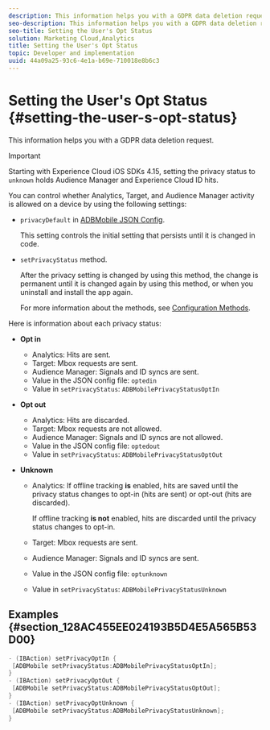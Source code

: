 ```yaml
---
description: This information helps you with a GDPR data deletion request.
seo-description: This information helps you with a GDPR data deletion request.
seo-title: Setting the User's Opt Status
solution: Marketing Cloud,Analytics
title: Setting the User's Opt Status
topic: Developer and implementation
uuid: 44a09a25-93c6-4e1a-b69e-710018e8b6c3
---
```


# Setting the User's Opt Status {#setting-the-user-s-opt-status}

This information helps you with a GDPR data deletion request.

>[!IMPORTANT]
>
>Starting with Experience Cloud iOS SDKs 4.15, setting the privacy status to `unknown` holds Audience Manager and Experience Cloud ID hits.

You can control whether Analytics, Target, and Audience Manager activity is allowed on a device by using the following settings:

* `privacyDefault` in [ADBMobile JSON Config](/help/ios/configuration/json-config/json-config.md).

  This setting controls the initial setting that persists until it is changed in code. 

* `setPrivacyStatus` method.

  After the privacy setting is changed by using this method, the change is permanent until it is changed again by using this method, or when you uninstall and install the app again.

  For more information about the methods, see [Configuration Methods](/help/ios/configuration/json-config/json-config.md).

Here is information about each privacy status:

* **Opt in**

  * Analytics: Hits are sent. 
  * Target: Mbox requests are sent.  
  * Audience Manager: Signals and ID syncs are sent.
  * Value in the JSON config file: `optedin`
  * Value in `setPrivacyStatus`: `ADBMobilePrivacyStatusOptIn`

* **Opt out**

  * Analytics: Hits are discarded. 
  * Target: Mbox requests are not allowed.  
  * Audience Manager: Signals and ID syncs are not allowed.
  * Value in the JSON config file: `optedout`
  * Value in `setPrivacyStatus`: `ADBMobilePrivacyStatusOptOut`

* **Unknown**

  * Analytics: If offline tracking **is** enabled, hits are saved until the privacy status changes to opt-in (hits are sent) or opt-out (hits are discarded). 
  
    If offline tracking **is not** enabled, hits are discarded until the privacy status changes to opt-in.  

  * Target: Mbox requests are sent.
  * Audience Manager: Signals and ID syncs are sent.
  * Value in the JSON config file: `optunknown`
  * Value in `setPrivacyStatus`: `ADBMobilePrivacyStatusUnknown`

## Examples {#section_128AC455EE024193B5D4E5A565B53D00}

```objective-c
- (IBAction) setPrivacyOptIn { 
 [ADBMobile setPrivacyStatus:ADBMobilePrivacyStatusOptIn]; 
} 
- (IBAction) setPrivacyOptOut { 
 [ADBMobile setPrivacyStatus:ADBMobilePrivacyStatusOptOut]; 
} 
- (IBAction) setPrivacyOptUnknown { 
 [ADBMobile setPrivacyStatus:ADBMobilePrivacyStatusUnknown]; 
}
```

